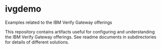 # ivgdemo
Examples related to the IBM Verify Gateway offerings

This repository contains artifacts useful for configuring and understanding the IBM Verify Gateway offerings. See readme documents in subdirectories for details of different solutions.
